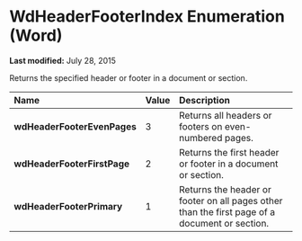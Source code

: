 
# WdHeaderFooterIndex Enumeration (Word)

 **Last modified:** July 28, 2015

Returns the specified header or footer in a document or section.


|**Name**|**Value**|**Description**|
|:-----|:-----|:-----|
| **wdHeaderFooterEvenPages**|3|Returns all headers or footers on even-numbered pages.|
| **wdHeaderFooterFirstPage**|2|Returns the first header or footer in a document or section.|
| **wdHeaderFooterPrimary**|1|Returns the header or footer on all pages other than the first page of a document or section.|

